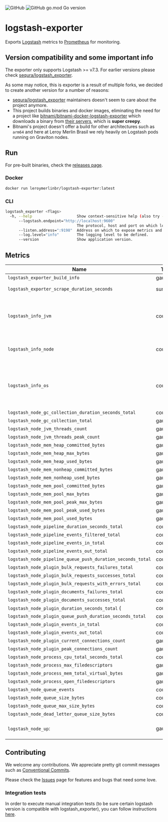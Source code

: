 ![GitHub](https://img.shields.io/github/license/leroy-merlin-br/logstash-exporter) ![GitHub go.mod Go version](https://img.shields.io/github/go-mod/go-version/leroy-merlin-br/logstash-exporter)

# logstash-exporter 

Exports [Logstash](https://www.elastic.co/logstash/) metrics to [Prometheus](https://prometheus.io/) for monitoring.

## Version compatibility and some important info

The exporter only supports Logstash >= v7.3. For earlier versions please check 
[sequra/logstash_exporter](https://github.com/sequra/logstash_exporter).

As some may notice, this is exporter is a result of multiple forks, we decided to create another version for a number 
of reasons:
- [sequra/logstash_exporter](https://github.com/sequra/logstash_exporter) maintainers doesn't seem to care about the 
  project anymore.
- This project builds binaries and docker images, eliminating the need for a project like
  [bitnami/bitnami-docker-logstash-exporter](https://github.com/bitnami/bitnami-docker-logstash-exporter) which downloads
  a binary from [their servers](https://github.com/bitnami/bitnami-docker-logstash-exporter/blob/master/7.3/debian-10/Dockerfile#L12), 
  which is **super creepy**.
- Bitnami's project doesn't offer a build for other architectures such as `arm64` and here at Leroy Merlin Brasil we 
  rely heavily on Logstash pods running on Graviton nodes.

## Run

For pre-built binaries, check the [releases page](https://github.com/leroy-merlin-br/logstash-exporter/releases).

### Docker

```sh
docker run leroymerlinbr/logstash-exporter:latest
```

### CLI

```sh
logstash_exporter <flags>
  -h, --help                    Show context-sensitive help (also try --help-long and --help-man).
      --logstash.endpoint="http://localhost:9600"  
                                The protocol, host and port on which logstash metrics API listens.
      --listen.address=":9198"  Address on which to expose metrics and web interface.
      --log.level="info"        The logging level to be defined.
      --version                 Show application version.
```

## Metrics

| Name | Type | Description |
| --- | --- | --- |
| `logstash_exporter_build_info` | gauge | Exporter build info |
| `logstash_exporter_scrape_duration_seconds` | summary | Duration of a scrape job. |
| `logstash_info_jvm` | counter |  A metric with a constant '1' value labeled by name, version and vendor of the JVM running Logstash.| 
| `logstash_info_node`| counter |  A metric with a constant '1' value labeled by Logstash version. |
| `logstash_info_os` | counter | A metric with a constant '1' value labeled by name, arch, version and available_processors to the OS running Logstash. |
| `logstash_node_gc_collection_duration_seconds_total` | counter | |
| `logstash_node_gc_collection_total` | gauge | | 
| `logstash_node_jvm_threads_count` | gauge | |
| `logstash_node_jvm_threads_peak_count` | gauge | | 
| `logstash_node_mem_heap_committed_bytes` | gauge | |
| `logstash_node_mem_heap_max_bytes` | gauge | |
| `logstash_node_mem_heap_used_bytes` | gauge | 
| `logstash_node_mem_nonheap_committed_bytes` | gauge | |
| `logstash_node_mem_nonheap_used_bytes` | gauge | |
| `logstash_node_mem_pool_committed_bytes` | gauge | | 
| `logstash_node_mem_pool_max_bytes` | gauge | |
| `logstash_node_mem_pool_peak_max_bytes` | gauge | |
| `logstash_node_mem_pool_peak_used_bytes` | gauge | |
| `logstash_node_mem_pool_used_bytes` | gauge | |
| `logstash_node_pipeline_duration_seconds_total` | counter | |
| `logstash_node_pipeline_events_filtered_total` | counter | |
| `logstash_node_pipeline_events_in_total` | counter | |
| `logstash_node_pipeline_events_out_total` | counter | |
| `logstash_node_pipeline_queue_push_duration_seconds_total` | counter | |
| `logstash_node_plugin_bulk_requests_failures_total` | counter | |
| `logstash_node_plugin_bulk_requests_successes_total` | counter | |
| `logstash_node_plugin_bulk_requests_with_errors_total` | counter | |
| `logstash_node_plugin_documents_failures_total` | counter | |
| `logstash_node_plugin_documents_successes_total` | counter | |
| `logstash_node_plugin_duration_seconds_total` (| counter | |
| `logstash_node_plugin_queue_push_duration_seconds_total` | counter | |
| `logstash_node_plugin_events_in_total` | counter | |
| `logstash_node_plugin_events_out_total` | counter | |
| `logstash_node_plugin_current_connections_count` | gauge
| `logstash_node_plugin_peak_connections_count` | gauge
| `logstash_node_process_cpu_total_seconds_total` | counter | |
| `logstash_node_process_max_filedescriptors` | gauge
| `logstash_node_process_mem_total_virtual_bytes` | gauge
| `logstash_node_process_open_filedescriptors` | gauge
| `logstash_node_queue_events` | counter | |
| `logstash_node_queue_size_bytes` | counter | |
| `logstash_node_queue_max_size_bytes` | counter | |
| `logstash_node_dead_letter_queue_size_bytes` | counter | |
| `logstash_node_up`: | gauge | whether logstash node is up (1) or not (0) |

## Contributing

We welcome any contributions. We appreciate pretty git commit messages such as 
[Conventional Commits](https://www.conventionalcommits.org/en/v1.0.0/).

Please check the [Issues](https://github.com/leroy-merlin-br/logstash-exporter/issues) page for features and bugs that
need some love.

### Integration tests

In order to execute manual integration tests (to be sure certain logstash version is compatible with logstash_exporter),
you can follow instructions [here](integration-tests/README.md).
